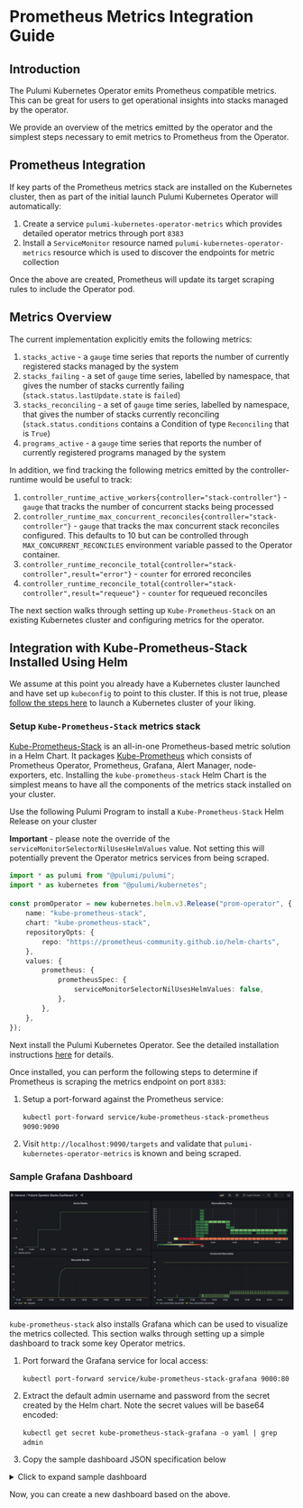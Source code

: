 # Prometheus Metrics Integration Guide

## Introduction

The Pulumi Kubernetes Operator emits Prometheus compatible metrics.
This can be great for users to get operational insights into stacks
managed by the operator.

We provide an overview of the metrics emitted by the operator and the simplest steps necessary to emit metrics to Prometheus from the Operator.

## Prometheus Integration
If key parts of the Prometheus metrics stack are installed on the Kubernetes cluster, then as part of the initial launch
Pulumi Kubernetes Operator will automatically:
1. Create a service `pulumi-kubernetes-operator-metrics` which provides detailed operator metrics through port `8383`
2. Install a `ServiceMonitor` resource named `pulumi-kubernetes-operator-metrics` resource which is used to discover the endpoints for metric collection

Once the above are created, Prometheus will update its target scraping rules to include the Operator pod.

## Metrics Overview

The current implementation explicitly emits the following metrics:

1. `stacks_active` - a `gauge` time series that reports the number of currently registered stacks managed by the system
2. `stacks_failing` - a set of `gauge` time series, labelled by namespace, that gives the number of stacks currently failing (`stack.status.lastUpdate.state` is `failed`)
3. `stacks_reconciling` - a set of `gauge` time series, labelled by namespace, that gives the number of stacks currently reconciling (`stack.status.conditions` contains a Condition of type `Reconciling` that is `True`)
4. `programs_active` - a `gauge` time series that reports the number of currently registered programs managed by the system

In addition, we find tracking the following metrics emitted by the controller-runtime would be useful to track:

1. `controller_runtime_active_workers{controller="stack-controller"}` - `gauge` that tracks the number of concurrent stacks being processed
2. `controller_runtime_max_concurrent_reconciles{controller="stack-controller"}` - `gauge` that tracks the max concurrent stack reconciles configured. This defaults to 10 but can be controlled through `MAX_CONCURRENT_RECONCILES` environment variable passed to the Operator container.
3. `controller_runtime_reconcile_total{controller="stack-controller",result="error"}` - `counter` for errored reconciles
4. `controller_runtime_reconcile_total{controller="stack-controller",result="requeue"}` - `counter` for requeued reconciles

The next section walks through setting up `Kube-Prometheus-Stack` on an existing Kubernetes cluster and configuring metrics for the operator.

## Integration with Kube-Prometheus-Stack Installed Using Helm

We assume at this point you already have a Kubernetes cluster launched and have set up `kubeconfig` to point to this cluster.
If this is not true, please [follow the steps here](https://www.pulumi.com/docs/tutorials/kubernetes/#clusters) to launch a Kubernetes cluster of your liking.

### Setup `Kube-Prometheus-Stack` metrics stack

[Kube-Prometheus-Stack](https://github.com/prometheus-community/helm-charts/tree/main/charts/kube-prometheus-stack) is an all-in-one Prometheus-based metric solution in a Helm Chart.
It packages [Kube-Prometheus](https://github.com/prometheus-operator/kube-prometheus) which consists of Prometheus Operator, Prometheus, Grafana, Alert Manager, node-exporters, etc.
Installing the `kube-prometheus-stack` Helm Chart is the simplest means to have all the components of the metrics stack installed on your cluster.

Use the following Pulumi Program to install a `Kube-Prometheus-Stack` Helm Release on your cluster

**Important** - please note the override of the `serviceMonitorSelectorNilUsesHelmValues` value. Not setting this will potentially prevent the Operator metrics services from being scraped.
```typescript
import * as pulumi from "@pulumi/pulumi";
import * as kubernetes from "@pulumi/kubernetes";

const promOperator = new kubernetes.helm.v3.Release("prom-operator", {
    name: "kube-prometheus-stack",
    chart: "kube-prometheus-stack",
    repositoryOpts: {
        repo: "https://prometheus-community.github.io/helm-charts",
    },
    values: {
        prometheus: {
            prometheusSpec: {
                serviceMonitorSelectorNilUsesHelmValues: false,
            },
        },
    },
});
```

Next install the Pulumi Kubernetes Operator. See the detailed installation instructions [here](../README.md#deploy-the-operator) for details.

Once installed, you can perform the following steps to determine if Prometheus is scraping the metrics endpoint on port `8383`:

1. Setup a port-forward against the Prometheus service: 

    `kubectl port-forward service/kube-prometheus-stack-prometheus 9090:9090`

2. Visit `http://localhost:9090/targets` and validate that `pulumi-kubernetes-operator-metrics` is known and being scraped.


### Sample Grafana Dashboard

![Sample Grafana Dashboard](./images/sample-dashboard.png)

`kube-prometheus-stack` also installs Grafana which can be used to visualize the metrics collected.
This section walks through setting up a simple dashboard to track some key Operator metrics.

1. Port forward the Grafana service for local access:

    `kubectl port-forward service/kube-prometheus-stack-grafana 9000:80`

2. Extract the default admin username and password from the secret created by the Helm chart. Note the secret values will be base64 encoded:

    `kubectl get secret kube-prometheus-stack-grafana -o yaml | grep admin`

3. Copy the sample dashboard JSON specification below

<details>
<summary>Click to expand sample dashboard </summary>

```json
{
  "annotations": {
    "list": [
      {
        "builtIn": 1,
        "datasource": "-- Grafana --",
        "enable": true,
        "hide": true,
        "iconColor": "rgba(0, 211, 255, 1)",
        "name": "Annotations & Alerts",
        "target": {
          "limit": 100,
          "matchAny": false,
          "tags": [],
          "type": "dashboard"
        },
        "type": "dashboard"
      }
    ]
  },
  "editable": true,
  "gnetId": null,
  "graphTooltip": 0,
  "id": 26,
  "links": [],
  "panels": [
    {
      "datasource": null,
      "description": "",
      "fieldConfig": {
        "defaults": {
          "color": {
            "mode": "palette-classic"
          },
          "custom": {
            "axisLabel": "",
            "axisPlacement": "auto",
            "barAlignment": 0,
            "drawStyle": "line",
            "fillOpacity": 0,
            "gradientMode": "none",
            "hideFrom": {
              "legend": false,
              "tooltip": false,
              "viz": false
            },
            "lineInterpolation": "linear",
            "lineWidth": 1,
            "pointSize": 5,
            "scaleDistribution": {
              "type": "linear"
            },
            "showPoints": "auto",
            "spanNulls": false,
            "stacking": {
              "group": "A",
              "mode": "none"
            },
            "thresholdsStyle": {
              "mode": "off"
            }
          },
          "mappings": [],
          "thresholds": {
            "mode": "absolute",
            "steps": [
              {
                "color": "green",
                "value": null
              },
              {
                "color": "red",
                "value": 80
              }
            ]
          }
        },
        "overrides": []
      },
      "gridPos": {
        "h": 9,
        "w": 12,
        "x": 0,
        "y": 0
      },
      "id": 2,
      "options": {
        "legend": {
          "calcs": [],
          "displayMode": "list",
          "placement": "bottom"
        },
        "tooltip": {
          "mode": "single"
        }
      },
      "targets": [
        {
          "exemplar": true,
          "expr": "stacks_active\n",
          "interval": "",
          "legendFormat": "stacks_active",
          "refId": "A"
        },
        {
          "exemplar": true,
          "expr": "",
          "hide": false,
          "interval": "",
          "legendFormat": "stacks_failing",
          "refId": "B"
        }
      ],
      "title": "Active Stacks",
      "type": "timeseries"
    },
    {
      "cards": {
        "cardPadding": null,
        "cardRound": null
      },
      "color": {
        "cardColor": "#b4ff00",
        "colorScale": "sqrt",
        "colorScheme": "interpolateOranges",
        "exponent": 0.5,
        "mode": "spectrum"
      },
      "dataFormat": "timeseries",
      "datasource": null,
      "gridPos": {
        "h": 8,
        "w": 12,
        "x": 12,
        "y": 0
      },
      "heatmap": {},
      "hideZeroBuckets": false,
      "highlightCards": true,
      "id": 8,
      "legend": {
        "show": false
      },
      "pluginVersion": "8.1.5",
      "reverseYBuckets": false,
      "targets": [
        {
          "exemplar": true,
          "expr": "sum(increase(controller_runtime_reconcile_time_seconds_bucket{controller=\"stack-controller\"}[10m])) by (le)",
          "format": "time_series",
          "instant": false,
          "interval": "",
          "legendFormat": "{{le}}",
          "refId": "A"
        }
      ],
      "title": "Panel Title",
      "tooltip": {
        "show": true,
        "showHistogram": false
      },
      "type": "heatmap",
      "xAxis": {
        "show": true
      },
      "xBucketNumber": null,
      "xBucketSize": null,
      "yAxis": {
        "decimals": null,
        "format": "s",
        "logBase": 1,
        "max": null,
        "min": null,
        "show": true,
        "splitFactor": null
      },
      "yBucketBound": "auto",
      "yBucketNumber": null,
      "yBucketSize": null
    },
    {
      "datasource": null,
      "fieldConfig": {
        "defaults": {
          "color": {
            "mode": "palette-classic"
          },
          "custom": {
            "axisLabel": "",
            "axisPlacement": "auto",
            "barAlignment": 0,
            "drawStyle": "line",
            "fillOpacity": 0,
            "gradientMode": "none",
            "hideFrom": {
              "legend": false,
              "tooltip": false,
              "viz": false
            },
            "lineInterpolation": "linear",
            "lineWidth": 1,
            "pointSize": 5,
            "scaleDistribution": {
              "type": "linear"
            },
            "showPoints": "auto",
            "spanNulls": false,
            "stacking": {
              "group": "A",
              "mode": "none"
            },
            "thresholdsStyle": {
              "mode": "off"
            }
          },
          "mappings": [],
          "thresholds": {
            "mode": "absolute",
            "steps": [
              {
                "color": "green",
                "value": null
              },
              {
                "color": "red",
                "value": 80
              }
            ]
          }
        },
        "overrides": []
      },
      "gridPos": {
        "h": 9,
        "w": 12,
        "x": 12,
        "y": 8
      },
      "id": 4,
      "options": {
        "legend": {
          "calcs": [],
          "displayMode": "list",
          "placement": "bottom"
        },
        "tooltip": {
          "mode": "single"
        }
      },
      "targets": [
        {
          "exemplar": true,
          "expr": "controller_runtime_active_workers{controller=\"stack-controller\"}",
          "interval": "",
          "legendFormat": "curr_concurrent_reconciles",
          "refId": "A"
        },
        {
          "exemplar": true,
          "expr": "controller_runtime_max_concurrent_reconciles{controller=\"stack-controller\"}",
          "hide": false,
          "interval": "",
          "legendFormat": "max_concurrent_reconciles",
          "refId": "B"
        }
      ],
      "title": "Concurrent Reconciles",
      "type": "timeseries"
    },
    {
      "datasource": null,
      "fieldConfig": {
        "defaults": {
          "color": {
            "mode": "palette-classic"
          },
          "custom": {
            "axisLabel": "",
            "axisPlacement": "auto",
            "barAlignment": 0,
            "drawStyle": "line",
            "fillOpacity": 0,
            "gradientMode": "none",
            "hideFrom": {
              "legend": false,
              "tooltip": false,
              "viz": false
            },
            "lineInterpolation": "linear",
            "lineWidth": 1,
            "pointSize": 5,
            "scaleDistribution": {
              "type": "linear"
            },
            "showPoints": "auto",
            "spanNulls": false,
            "stacking": {
              "group": "A",
              "mode": "none"
            },
            "thresholdsStyle": {
              "mode": "off"
            }
          },
          "mappings": [],
          "thresholds": {
            "mode": "absolute",
            "steps": [
              {
                "color": "green",
                "value": null
              },
              {
                "color": "red",
                "value": 80
              }
            ]
          }
        },
        "overrides": []
      },
      "gridPos": {
        "h": 8,
        "w": 12,
        "x": 0,
        "y": 9
      },
      "id": 6,
      "options": {
        "legend": {
          "calcs": [],
          "displayMode": "list",
          "placement": "bottom"
        },
        "tooltip": {
          "mode": "single"
        }
      },
      "targets": [
        {
          "exemplar": true,
          "expr": "controller_runtime_reconcile_total{controller=\"stack-controller\", result=\"error\"}",
          "hide": false,
          "interval": "",
          "legendFormat": "{{result}}",
          "refId": "B"
        },
        {
          "exemplar": true,
          "expr": "controller_runtime_reconcile_total{controller=\"stack-controller\", result=\"requeue\"}",
          "hide": false,
          "interval": "",
          "legendFormat": "{{result}}",
          "refId": "A"
        }
      ],
      "title": "Reconcile Results",
      "type": "timeseries"
    }
  ],
  "refresh": "",
  "schemaVersion": 30,
  "style": "dark",
  "tags": [],
  "templating": {
    "list": []
  },
  "time": {
    "from": "now-6h",
    "to": "now"
  },
  "timepicker": {},
  "timezone": "",
  "title": "Pulumi Operator Stacks Dashboard",
  "uid": "QP_wDqDnz",
  "version": 1
}
```
</details>

Now, you can create a new dashboard based on the above.

